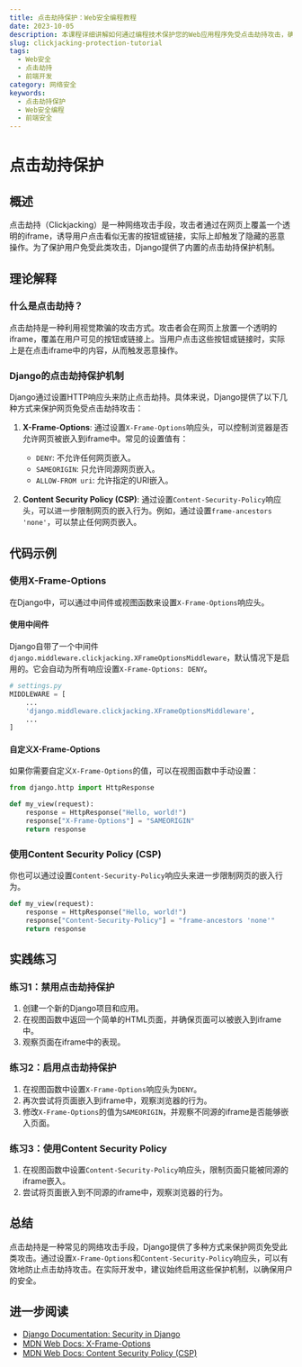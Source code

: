 ```yaml
---
title: 点击劫持保护：Web安全编程教程
date: 2023-10-05
description: 本课程详细讲解如何通过编程技术保护您的Web应用程序免受点击劫持攻击，确保用户数据和隐私的安全。
slug: clickjacking-protection-tutorial
tags:
  - Web安全
  - 点击劫持
  - 前端开发
category: 网络安全
keywords:
  - 点击劫持保护
  - Web安全编程
  - 前端安全
---
```


# 点击劫持保护

## 概述

点击劫持（Clickjacking）是一种网络攻击手段，攻击者通过在网页上覆盖一个透明的iframe，诱导用户点击看似无害的按钮或链接，实际上却触发了隐藏的恶意操作。为了保护用户免受此类攻击，Django提供了内置的点击劫持保护机制。

## 理论解释

### 什么是点击劫持？

点击劫持是一种利用视觉欺骗的攻击方式。攻击者会在网页上放置一个透明的iframe，覆盖在用户可见的按钮或链接上。当用户点击这些按钮或链接时，实际上是在点击iframe中的内容，从而触发恶意操作。

### Django的点击劫持保护机制

Django通过设置HTTP响应头来防止点击劫持。具体来说，Django提供了以下几种方式来保护网页免受点击劫持攻击：

1. **X-Frame-Options**: 通过设置`X-Frame-Options`响应头，可以控制浏览器是否允许网页被嵌入到iframe中。常见的设置值有：
   - `DENY`: 不允许任何网页嵌入。
   - `SAMEORIGIN`: 只允许同源网页嵌入。
   - `ALLOW-FROM uri`: 允许指定的URI嵌入。

2. **Content Security Policy (CSP)**: 通过设置`Content-Security-Policy`响应头，可以进一步限制网页的嵌入行为。例如，通过设置`frame-ancestors 'none'`，可以禁止任何网页嵌入。

## 代码示例

### 使用X-Frame-Options

在Django中，可以通过中间件或视图函数来设置`X-Frame-Options`响应头。

#### 使用中间件

Django自带了一个中间件`django.middleware.clickjacking.XFrameOptionsMiddleware`，默认情况下是启用的。它会自动为所有响应设置`X-Frame-Options: DENY`。

```python
# settings.py
MIDDLEWARE = [
    ...
    'django.middleware.clickjacking.XFrameOptionsMiddleware',
    ...
]
```

#### 自定义X-Frame-Options

如果你需要自定义`X-Frame-Options`的值，可以在视图函数中手动设置：

```python
from django.http import HttpResponse

def my_view(request):
    response = HttpResponse("Hello, world!")
    response["X-Frame-Options"] = "SAMEORIGIN"
    return response
```

### 使用Content Security Policy (CSP)

你也可以通过设置`Content-Security-Policy`响应头来进一步限制网页的嵌入行为。

```python
def my_view(request):
    response = HttpResponse("Hello, world!")
    response["Content-Security-Policy"] = "frame-ancestors 'none'"
    return response
```

## 实践练习

### 练习1：禁用点击劫持保护

1. 创建一个新的Django项目和应用。
2. 在视图函数中返回一个简单的HTML页面，并确保页面可以被嵌入到iframe中。
3. 观察页面在iframe中的表现。

### 练习2：启用点击劫持保护

1. 在视图函数中设置`X-Frame-Options`响应头为`DENY`。
2. 再次尝试将页面嵌入到iframe中，观察浏览器的行为。
3. 修改`X-Frame-Options`的值为`SAMEORIGIN`，并观察不同源的iframe是否能够嵌入页面。

### 练习3：使用Content Security Policy

1. 在视图函数中设置`Content-Security-Policy`响应头，限制页面只能被同源的iframe嵌入。
2. 尝试将页面嵌入到不同源的iframe中，观察浏览器的行为。

## 总结

点击劫持是一种常见的网络攻击手段，Django提供了多种方式来保护网页免受此类攻击。通过设置`X-Frame-Options`和`Content-Security-Policy`响应头，可以有效地防止点击劫持攻击。在实际开发中，建议始终启用这些保护机制，以确保用户的安全。

## 进一步阅读

- [Django Documentation: Security in Django](https://docs.djangoproject.com/en/stable/topics/security/)
- [MDN Web Docs: X-Frame-Options](https://developer.mozilla.org/en-US/docs/Web/HTTP/Headers/X-Frame-Options)
- [MDN Web Docs: Content Security Policy (CSP)](https://developer.mozilla.org/en-US/docs/Web/HTTP/CSP)
